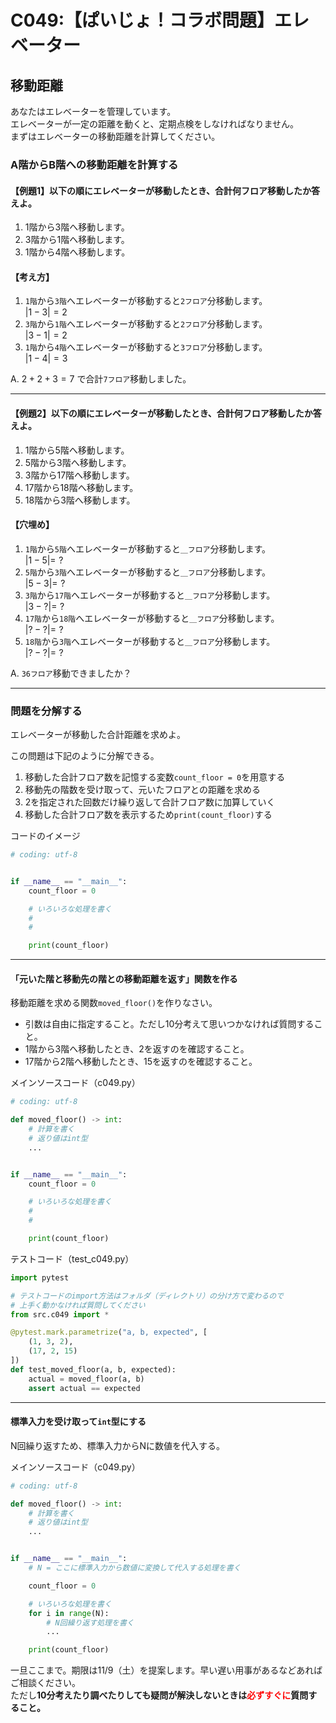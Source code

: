 # C049:【ぱいじょ！コラボ問題】エレベーター

## 移動距離
あなたはエレベーターを管理しています。  
エレベーターが一定の距離を動くと、定期点検をしなければなりません。  
まずはエレベーターの移動距離を計算してください。

### A階からB階への移動距離を計算する
#### 【例題1】以下の順にエレベーターが移動したとき、合計何フロア移動したか答えよ。
1. 1階から3階へ移動します。
1. 3階から1階へ移動します。
1. 1階から4階へ移動します。

#### 【考え方】
1. `1階`から`3階`へエレベーターが移動すると`2フロア`分移動します。  
   $|1 - 3| = 2$
2. `3階`から`1階`へエレベーターが移動すると`2フロア`分移動します。  
   $|3 - 1| = 2$
3. `1階`から`4階`へエレベーターが移動すると`3フロア`分移動します。  
   $|1 - 4| = 3$

A. $2 + 2 + 3 = 7$ で合計`7フロア`移動しました。

---
#### 【例題2】以下の順にエレベーターが移動したとき、合計何フロア移動したか答えよ。
1. 1階から5階へ移動します。
2. 5階から3階へ移動します。
3. 3階から17階へ移動します。
4. 17階から18階へ移動します。
5. 18階から3階へ移動します。

#### 【穴埋め】
1. `1階`から`5階`へエレベーターが移動すると`＿フロア`分移動します。  
   $|1 - 5| = \,\, ?$
2. `5階`から`3階`へエレベーターが移動すると`＿フロア`分移動します。  
   $|5 - 3| = \,\, ?$
3. `3階`から`17階`へエレベーターが移動すると`＿フロア`分移動します。  
   $|3 - ?| = \,\, ?$
4. `17階`から`18階`へエレベーターが移動すると`＿フロア`分移動します。  
   $|? - ?| = \,\, ?$
5. `18階`から`3階`へエレベーターが移動すると`＿フロア`分移動します。  
   $|? - ?| = \,\, ?$

A. `36フロア`移動できましたか？

---
### 問題を分解する
エレベーターが移動した合計距離を求めよ。

この問題は下記のように分解できる。
1. 移動した合計フロア数を記憶する変数`count_floor = 0`を用意する
2. 移動先の階数を受け取って、元いたフロアとの距離を求める
3. 2を指定された回数だけ繰り返して合計フロア数に加算していく
4. 移動した合計フロア数を表示するため`print(count_floor)`する

コードのイメージ
```python
# coding: utf-8


if __name__ == "__main__":
    count_floor = 0

    # いろいろな処理を書く
    #
    #

    print(count_floor)

```

---
#### 「元いた階と移動先の階との移動距離を返す」関数を作る
移動距離を求める関数`moved_floor()`を作りなさい。
- 引数は自由に指定すること。ただし10分考えて思いつかなければ質問すること。
- 1階から3階へ移動したとき、2を返すのを確認すること。　
- 17階から2階へ移動したとき、15を返すのを確認すること。

メインソースコード（c049.py）
```python
# coding: utf-8

def moved_floor() -> int:
    # 計算を書く
    # 返り値はint型
    ...


if __name__ == "__main__":
    count_floor = 0

    # いろいろな処理を書く
    #
    #

    print(count_floor)

```

テストコード（test_c049.py）
```python
import pytest

# テストコードのimport方法はフォルダ（ディレクトリ）の分け方で変わるので
# 上手く動かなければ質問してください
from src.c049 import *

@pytest.mark.parametrize("a, b, expected", [
    (1, 3, 2),
    (17, 2, 15)
])
def test_moved_floor(a, b, expected):
    actual = moved_floor(a, b)
    assert actual == expected

```

___
#### 標準入力を受け取って`int`型にする
N回繰り返すため、標準入力からNに数値を代入する。

メインソースコード（c049.py）
```python
# coding: utf-8

def moved_floor() -> int:
    # 計算を書く
    # 返り値はint型
    ...


if __name__ == "__main__":
    # N = ここに標準入力から数値に変換して代入する処理を書く

    count_floor = 0

    # いろいろな処理を書く
    for i in range(N):
        # N回繰り返す処理を書く
        ...

    print(count_floor)

```

一旦ここまで。期限は11/9（土）を提案します。早い遅い用事があるなどあればご相談ください。  
ただし**10分考えたり調べたりしても疑問が解決しないときは<font color="red">必ずすぐに</font>質問すること。**
